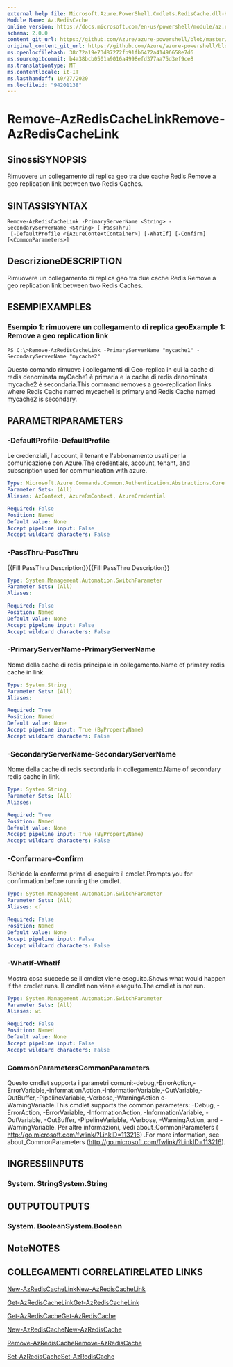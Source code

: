 ```yaml
---
external help file: Microsoft.Azure.PowerShell.Cmdlets.RedisCache.dll-Help.xml
Module Name: Az.RedisCache
online version: https://docs.microsoft.com/en-us/powershell/module/az.rediscache/remove-azrediscachelink
schema: 2.0.0
content_git_url: https://github.com/Azure/azure-powershell/blob/master/src/RedisCache/RedisCache/help/Remove-AzRedisCacheLink.md
original_content_git_url: https://github.com/Azure/azure-powershell/blob/master/src/RedisCache/RedisCache/help/Remove-AzRedisCacheLink.md
ms.openlocfilehash: 38c72a19e73d87272fb91fb6472a41496658e7d6
ms.sourcegitcommit: b4a38bcb0501a9016a4998efd377aa75d3ef9ce8
ms.translationtype: MT
ms.contentlocale: it-IT
ms.lasthandoff: 10/27/2020
ms.locfileid: "94201138"
---
```

# <span data-ttu-id="9e666-101">Remove-AzRedisCacheLink</span><span class="sxs-lookup"><span data-stu-id="9e666-101">Remove-AzRedisCacheLink</span></span>

## <span data-ttu-id="9e666-102">Sinossi</span><span class="sxs-lookup"><span data-stu-id="9e666-102">SYNOPSIS</span></span>
<span data-ttu-id="9e666-103">Rimuovere un collegamento di replica geo tra due cache Redis.</span><span class="sxs-lookup"><span data-stu-id="9e666-103">Remove a geo replication link between two Redis Caches.</span></span>

## <span data-ttu-id="9e666-104">SINTASSI</span><span class="sxs-lookup"><span data-stu-id="9e666-104">SYNTAX</span></span>

```
Remove-AzRedisCacheLink -PrimaryServerName <String> -SecondaryServerName <String> [-PassThru]
 [-DefaultProfile <IAzureContextContainer>] [-WhatIf] [-Confirm] [<CommonParameters>]
```

## <span data-ttu-id="9e666-105">Descrizione</span><span class="sxs-lookup"><span data-stu-id="9e666-105">DESCRIPTION</span></span>
<span data-ttu-id="9e666-106">Rimuovere un collegamento di replica geo tra due cache Redis.</span><span class="sxs-lookup"><span data-stu-id="9e666-106">Remove a geo replication link between two Redis Caches.</span></span>

## <span data-ttu-id="9e666-107">ESEMPI</span><span class="sxs-lookup"><span data-stu-id="9e666-107">EXAMPLES</span></span>

### <span data-ttu-id="9e666-108">Esempio 1: rimuovere un collegamento di replica geo</span><span class="sxs-lookup"><span data-stu-id="9e666-108">Example 1: Remove a geo replication link</span></span>
```
PS C:\>Remove-AzRedisCacheLink -PrimaryServerName "mycache1" -SecondaryServerName "mycache2"
```

<span data-ttu-id="9e666-109">Questo comando rimuove i collegamenti di Geo-replica in cui la cache di redis denominata myCache1 è primaria e la cache di redis denominata mycache2 è secondaria.</span><span class="sxs-lookup"><span data-stu-id="9e666-109">This command removes a geo-replication links where Redis Cache named mycache1 is primary and Redis Cache named mycache2 is secondary.</span></span>

## <span data-ttu-id="9e666-110">PARAMETRI</span><span class="sxs-lookup"><span data-stu-id="9e666-110">PARAMETERS</span></span>

### <span data-ttu-id="9e666-111">-DefaultProfile</span><span class="sxs-lookup"><span data-stu-id="9e666-111">-DefaultProfile</span></span>
<span data-ttu-id="9e666-112">Le credenziali, l'account, il tenant e l'abbonamento usati per la comunicazione con Azure.</span><span class="sxs-lookup"><span data-stu-id="9e666-112">The credentials, account, tenant, and subscription used for communication with azure.</span></span>

```yaml
Type: Microsoft.Azure.Commands.Common.Authentication.Abstractions.Core.IAzureContextContainer
Parameter Sets: (All)
Aliases: AzContext, AzureRmContext, AzureCredential

Required: False
Position: Named
Default value: None
Accept pipeline input: False
Accept wildcard characters: False
```

### <span data-ttu-id="9e666-113">-PassThru</span><span class="sxs-lookup"><span data-stu-id="9e666-113">-PassThru</span></span>
<span data-ttu-id="9e666-114">{{Fill PassThru Description}}</span><span class="sxs-lookup"><span data-stu-id="9e666-114">{{Fill PassThru Description}}</span></span>

```yaml
Type: System.Management.Automation.SwitchParameter
Parameter Sets: (All)
Aliases:

Required: False
Position: Named
Default value: None
Accept pipeline input: False
Accept wildcard characters: False
```

### <span data-ttu-id="9e666-115">-PrimaryServerName</span><span class="sxs-lookup"><span data-stu-id="9e666-115">-PrimaryServerName</span></span>
<span data-ttu-id="9e666-116">Nome della cache di redis principale in collegamento.</span><span class="sxs-lookup"><span data-stu-id="9e666-116">Name of primary redis cache in link.</span></span>

```yaml
Type: System.String
Parameter Sets: (All)
Aliases:

Required: True
Position: Named
Default value: None
Accept pipeline input: True (ByPropertyName)
Accept wildcard characters: False
```

### <span data-ttu-id="9e666-117">-SecondaryServerName</span><span class="sxs-lookup"><span data-stu-id="9e666-117">-SecondaryServerName</span></span>
<span data-ttu-id="9e666-118">Nome della cache di redis secondaria in collegamento.</span><span class="sxs-lookup"><span data-stu-id="9e666-118">Name of secondary redis cache in link.</span></span>

```yaml
Type: System.String
Parameter Sets: (All)
Aliases:

Required: True
Position: Named
Default value: None
Accept pipeline input: True (ByPropertyName)
Accept wildcard characters: False
```

### <span data-ttu-id="9e666-119">-Confermare</span><span class="sxs-lookup"><span data-stu-id="9e666-119">-Confirm</span></span>
<span data-ttu-id="9e666-120">Richiede la conferma prima di eseguire il cmdlet.</span><span class="sxs-lookup"><span data-stu-id="9e666-120">Prompts you for confirmation before running the cmdlet.</span></span>

```yaml
Type: System.Management.Automation.SwitchParameter
Parameter Sets: (All)
Aliases: cf

Required: False
Position: Named
Default value: None
Accept pipeline input: False
Accept wildcard characters: False
```

### <span data-ttu-id="9e666-121">-WhatIf</span><span class="sxs-lookup"><span data-stu-id="9e666-121">-WhatIf</span></span>
<span data-ttu-id="9e666-122">Mostra cosa succede se il cmdlet viene eseguito.</span><span class="sxs-lookup"><span data-stu-id="9e666-122">Shows what would happen if the cmdlet runs.</span></span>
<span data-ttu-id="9e666-123">Il cmdlet non viene eseguito.</span><span class="sxs-lookup"><span data-stu-id="9e666-123">The cmdlet is not run.</span></span>

```yaml
Type: System.Management.Automation.SwitchParameter
Parameter Sets: (All)
Aliases: wi

Required: False
Position: Named
Default value: None
Accept pipeline input: False
Accept wildcard characters: False
```

### <span data-ttu-id="9e666-124">CommonParameters</span><span class="sxs-lookup"><span data-stu-id="9e666-124">CommonParameters</span></span>
<span data-ttu-id="9e666-125">Questo cmdlet supporta i parametri comuni:-debug,-ErrorAction,-ErrorVariable,-InformationAction,-InformationVariable,-OutVariable,-OutBuffer,-PipelineVariable,-Verbose,-WarningAction e-WarningVariable.</span><span class="sxs-lookup"><span data-stu-id="9e666-125">This cmdlet supports the common parameters: -Debug, -ErrorAction, -ErrorVariable, -InformationAction, -InformationVariable, -OutVariable, -OutBuffer, -PipelineVariable, -Verbose, -WarningAction, and -WarningVariable.</span></span> <span data-ttu-id="9e666-126">Per altre informazioni, Vedi about_CommonParameters ( http://go.microsoft.com/fwlink/?LinkID=113216) .</span><span class="sxs-lookup"><span data-stu-id="9e666-126">For more information, see about_CommonParameters (http://go.microsoft.com/fwlink/?LinkID=113216).</span></span>

## <span data-ttu-id="9e666-127">INGRESSI</span><span class="sxs-lookup"><span data-stu-id="9e666-127">INPUTS</span></span>

### <span data-ttu-id="9e666-128">System. String</span><span class="sxs-lookup"><span data-stu-id="9e666-128">System.String</span></span>

## <span data-ttu-id="9e666-129">OUTPUT</span><span class="sxs-lookup"><span data-stu-id="9e666-129">OUTPUTS</span></span>

### <span data-ttu-id="9e666-130">System. Boolean</span><span class="sxs-lookup"><span data-stu-id="9e666-130">System.Boolean</span></span>

## <span data-ttu-id="9e666-131">Note</span><span class="sxs-lookup"><span data-stu-id="9e666-131">NOTES</span></span>

## <span data-ttu-id="9e666-132">COLLEGAMENTI CORRELATI</span><span class="sxs-lookup"><span data-stu-id="9e666-132">RELATED LINKS</span></span>

[<span data-ttu-id="9e666-133">New-AzRedisCacheLink</span><span class="sxs-lookup"><span data-stu-id="9e666-133">New-AzRedisCacheLink</span></span>](./New-AzRedisCacheLink.md)

[<span data-ttu-id="9e666-134">Get-AzRedisCacheLink</span><span class="sxs-lookup"><span data-stu-id="9e666-134">Get-AzRedisCacheLink</span></span>](./Get-AzRedisCacheLink.md)

[<span data-ttu-id="9e666-135">Get-AzRedisCache</span><span class="sxs-lookup"><span data-stu-id="9e666-135">Get-AzRedisCache</span></span>](./Get-AzRedisCache.md)

[<span data-ttu-id="9e666-136">New-AzRedisCache</span><span class="sxs-lookup"><span data-stu-id="9e666-136">New-AzRedisCache</span></span>](./New-AzRedisCache.md)

[<span data-ttu-id="9e666-137">Remove-AzRedisCache</span><span class="sxs-lookup"><span data-stu-id="9e666-137">Remove-AzRedisCache</span></span>](./Remove-AzRedisCache.md)

[<span data-ttu-id="9e666-138">Set-AzRedisCache</span><span class="sxs-lookup"><span data-stu-id="9e666-138">Set-AzRedisCache</span></span>](./Set-AzRedisCache.md)